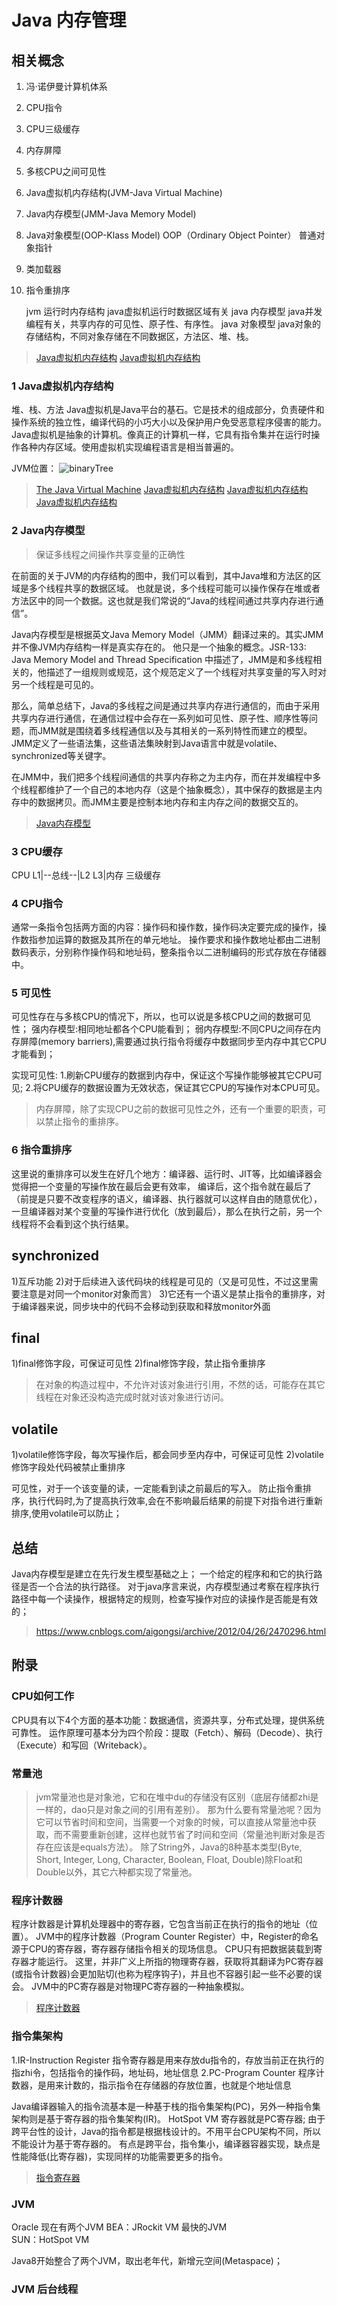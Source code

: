 # Java 内存管理

## 相关概念
1. 冯·诺伊曼计算机体系
2. CPU指令
3. CPU三级缓存
4. 内存屏障
5. 多核CPU之间可见性 
6. Java虚拟机内存结构(JVM-Java Virtual Machine)
7. Java内存模型(JMM-Java Memory Model)
8. Java对象模型(OOP-Klass Model)  OOP（Ordinary Object Pointer） 普通对象指针
9. 类加载器
10. 指令重排序


    jvm 运行时内存结构 java虚拟机运行时数据区域有关
    java 内存模型 java并发编程有关，共享内存的可见性、原子性、有序性。
    java 对象模型 java对象的存储结构，不同对象存储在不同数据区，方法区、堆、栈。

> [Java虚拟机内存结构](https://segmentfault.com/a/1190000020206676?utm_source=tag-newest)
> [Java虚拟机内存结构](https://blog.csdn.net/qq_36907589/article/details/80839385)

### 1 Java虚拟机内存结构
堆、栈、方法
Java虚拟机是Java平台的基石。它是技术的组成部分，负责硬件和操作系统的独立性，编译代码的小巧大小以及保护用户免受恶意程序侵害的能力。
Java虚拟机是抽象的计算机。像真正的计算机一样，它具有指令集并在运行时操作各种内存区域。使用虚拟机实现编程语言是相当普遍的。

JVM位置：
![binaryTree](../image/jvm-location.png "binaryTree")


> [The Java Virtual Machine](https://docs.oracle.com/javase/specs/jvms/se8/html/jvms-1.html#jvms-1.2)
> [Java虚拟机内存结构](https://www.cnblogs.com/aflyun/p/10575740.html)
> [Java虚拟机内存结构](https://www.jianshu.com/p/bf158fbb2432)
> [Java虚拟机内存结构](https://www.jianshu.com/p/76959115d486)
### 2 Java内存模型
> 保证多线程之间操作共享变量的正确性

在前面的关于JVM的内存结构的图中，我们可以看到，其中Java堆和方法区的区域是多个线程共享的数据区域。
也就是说，多个线程可能可以操作保存在堆或者方法区中的同一个数据。这也就是我们常说的“Java的线程间通过共享内存进行通信”。

Java内存模型是根据英文Java Memory Model（JMM）翻译过来的。其实JMM并不像JVM内存结构一样是真实存在的。
他只是一个抽象的概念。JSR-133: Java Memory Model and Thread Specification 中描述了，JMM是和多线程相关的，他描述了一组规则或规范，这个规范定义了一个线程对共享变量的写入时对另一个线程是可见的。

那么，简单总结下，Java的多线程之间是通过共享内存进行通信的，而由于采用共享内存进行通信，在通信过程中会存在一系列如可见性、原子性、顺序性等问题，而JMM就是围绕着多线程通信以及与其相关的一系列特性而建立的模型。
JMM定义了一些语法集，这些语法集映射到Java语言中就是volatile、synchronized等关键字。

在JMM中，我们把多个线程间通信的共享内存称之为主内存，而在并发编程中多个线程都维护了一个自己的本地内存（这是个抽象概念），其中保存的数据是主内存中的数据拷贝。而JMM主要是控制本地内存和主内存之间的数据交互的。

> [Java内存模型](https://www.jianshu.com/p/bf158fbb2432)

### 3 CPU缓存
CPU L1|--总线--|L2 L3|内存 三级缓存
### 4 CPU指令
通常一条指令包括两方面的内容：操作码和操作数，操作码决定要完成的操作，操作数指参加运算的数据及其所在的单元地址。
操作要求和操作数地址都由二进制数码表示，分别称作操作码和地址码，整条指令以二进制编码的形式存放在存储器中。
### 5 可见性
可见性存在与多核CPU的情况下，所以，也可以说是多核CPU之间的数据可见性；
强内存模型:相同地址都各个CPU能看到；
弱内存模型:不同CPU之间存在内存屏障(memory barriers),需要通过执行指令将缓存中数据同步至内存中其它CPU才能看到；

实现可见性:
1.刷新CPU缓存的数据到内存中，保证这个写操作能够被其它CPU可见;
2.将CPU缓存的数据设置为无效状态，保证其它CPU的写操作对本CPU可见。
> 内存屏障，除了实现CPU之前的数据可见性之外，还有一个重要的职责，可以禁止指令的重排序。
### 6 指令重排序
这里说的重排序可以发生在好几个地方：编译器、运行时、JIT等，比如编译器会觉得把一个变量的写操作放在最后会更有效率，
编译后，这个指令就在最后了（前提是只要不改变程序的语义，编译器、执行器就可以这样自由的随意优化），
一旦编译器对某个变量的写操作进行优化（放到最后），那么在执行之前，另一个线程将不会看到这个执行结果。

## synchronized
1)互斥功能
2)对于后续进入该代码块的线程是可见的（又是可见性，不过这里需要注意是对同一个monitor对象而言）
3)它还有一个语义是禁止指令的重排序，对于编译器来说，同步块中的代码不会移动到获取和释放monitor外面

## final
1)final修饰字段，可保证可见性
2)final修饰字段，禁止指令重排序

> 在对象的构造过程中，不允许对该对象进行引用，不然的话，可能存在其它线程在对象还没构造完成时就对该对象进行访问。
## volatile
1)volatile修饰字段，每次写操作后，都会同步至内存中，可保证可见性
2)volatile修饰字段处代码被禁止重排序

可见性，对于一个该变量的读，一定能看到读之前最后的写入。
防止指令重排序，执行代码时,为了提高执行效率,会在不影响最后结果的前提下对指令进行重新排序,使用volatile可以防止；


## 总结
Java内存模型是建立在先行发生模型基础之上；
一个给定的程序和和它的执行路径是否一个合法的执行路径。
对于java序言来说，内存模型通过考察在程序执行路径中每一个读操作，根据特定的规则，检查写操作对应的读操作是否能是有效的；
> https://www.cnblogs.com/aigongsi/archive/2012/04/26/2470296.html

## 附录

### CPU如何工作
CPU具有以下4个方面的基本功能：数据通信，资源共享，分布式处理，提供系统可靠性。
运作原理可基本分为四个阶段：提取（Fetch）、解码（Decode）、执行（Execute）和写回（Writeback）。

### 常量池
>jvm常量池也是对象池，它和在堆中du的存储没有区别（底层存储都zhi是一样的，dao只是对象之间的引用有差别）。
>那为什么要有常量池呢？因为它可以节省时间和空间，当需要一个对象的时候，可以直接从常量池中获取，而不需要重新创建，这样也就节省了时间和空间（常量池判断对象是否存在应该是equals方法）。
 除了String外，Java的8种基本类型(Byte, Short, Integer, Long, Character, Boolean, Float, Double)除Float和Double以外，其它六种都实现了常量池。

### 程序计数器
程序计数器是计算机处理器中的寄存器，它包含当前正在执行的指令的地址（位置）。
JVM中的程序计数器（Program Counter Register）中，Register的命名源于CPU的寄存器，寄存器存储指令相关的现场信息。
CPU只有把数据装载到寄存器才能运行。
这里，并非广义上所指的物理寄存器，获取将其翻译为PC寄存器(或指令计数器)会更加贴切(也称为程序钩子)，并且也不容器引起一些不必要的误会。
JVM中的PC寄存器是对物理PC寄存器的一种抽象模拟。

> [程序计数器](https://www.cnblogs.com/niugang0920/p/12424671.html)

### 指令集架构
1.IR-Instruction Register
指令寄存器是用来存放du指令的，存放当前正在执行的指zhi令，包括指令的操作码，地址码，地址信息
2.PC-Program Counter
程序计数器，是用来计数的，指示指令在存储器的存放位置，也就是个地址信息

Java编译器输入的指令流基本是一种基于栈的指令集架构(PC)，另外一种指令集架构则是基于寄存器的指令集架构(IR)。
HotSpot VM 寄存器就是PC寄存器;
由于跨平台性的设计，Java的指令都是根据栈设计的。不用平台CPU架构不同，所以不能设计为基于寄存器的。
有点是跨平台，指令集小，编译器容器实现，缺点是性能降低(比寄存器)，实现同样的功能需要更多的指令。
> [指令寄存器](https://www.cnblogs.com/snow-man/p/10617230.html)

### JVM
Oracle 现在有两个JVM 
BEA：JRockit VM 最快的JVM   
SUN：HotSpot VM

Java8开始整合了两个JVM，取出老年代，新增元空间(Metaspace)；

### JVM 后台线程


